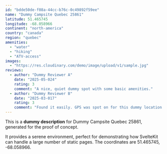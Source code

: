 ```yaml
---
id: "bdde50de-f08a-44cc-b76c-0c49892f59ee"
name: "Dummy Campsite Quebec 25861"
latitude: 51.465745
longitude: -68.058966
continent: "north-america"
country: "canada"
region: "quebec"
amenities:
  - "water"
  - "hiking"
  - "ATV-access"
images:
  - "https://res.cloudinary.com/demo/image/upload/v1/sample.jpg"
reviews:
  - author: "Dummy Reviewer A"
    date: "2025-05-024"
    rating: 3
    comment: "A nice, quiet dummy spot with some basic amenities."
  - author: "Dummy Reviewer B"
    date: "2025-03-017"
    rating: 3
    comment: "Found it easily. GPS was spot on for this dummy location."
---
```


This is a **dummy description** for Dummy Campsite Quebec 25861, generated for the proof of concept.

It provides a serene environment, perfect for demonstrating how SvelteKit can handle a large number of static pages. The coordinates are 51.465745, -68.058966.
